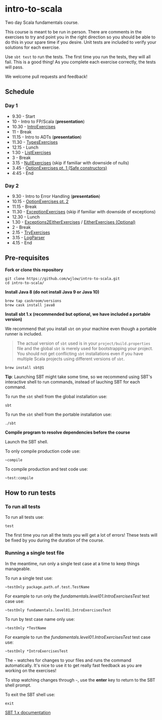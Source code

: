 # intro-to-scala

Two day Scala fundamentals course.

This course is meant to be run in person. There are comments in the exercises to try and point you in the right direction so you should be able to do this in your spare time if you desire. Unit tests are included to verify your solutions for each exercise.

Use `sbt test` to run the tests. The first time you run the tests, they will all fail. This is a good thing! As you complete each exercise correctly, the tests will pass.

We welcome pull requests and feedback!

## Schedule

### Day 1

* 9.30 - Start
* 10 - Intro to FP/Scala (__presentation__)
* 10.30 - [IntroExercises](src/main/scala/fundamentals/level01/IntroExercises.scala)
* 11 - Break
* 11.15 - Intro to ADTs (__presentation__)
* 11.30 - [TypesExercises](src/main/scala/fundamentals/level02/TypesExercises.scala)
* 12.15 - Lunch
* 1:30 - [ListExercises](src/main/scala/fundamentals/level02/ListExercises.scala)
* 3 - Break
* 3.15 - [NullExercises](src/main/scala/fundamentals/level03/NullExercises.scala) (skip if familiar with downside of nulls)
* 3.45 - [OptionExercises pt. 1 (Safe constructors)](src/main/scala/fundamentals/level03/OptionExercises1.scala)
* 4:45 - End

### Day 2

* 9.30 - Intro to Error Handling (__presentation__)
* 10.15 - [OptionExercises pt. 2](src/main/scala/fundamentals/level03/OptionExercises2.scala)
* 11.15 - Break
* 11.30 - [ExceptionExercises](src/main/scala/fundamentals/level03/ExceptionExercises.scala) (skip if familiar with downside of exceptions)
* 12.30 - Lunch
* 1.30 - [Exceptions2EitherExercises](src/main/scala/fundamentals/level03/Exceptions2EitherExercises.scala) / [EitherExercises (Optional)](src/main/scala/fundamentals/level03/EitherExercises.scala)
* 2 - Break
* 2.15 - [TryExercises](src/main/scala/fundamentals/level03/TryExercises.scala)
* 3.15 - [LogParser](src/main/scala/fundamentals/level04/LogParser.scala)
* 4.15 - End

## Pre-requisites

**Fork or clone this repository**

```
git clone https://github.com/wjlow/intro-to-scala.git
cd intro-to-scala/
```

**Install Java 8 (do not install Java 9 or Java 10)**

```
brew tap caskroom/versions
brew cask install java8
```

**Install sbt 1.x (recommended but optional, we have included a portable version)**

We recommend that you install `sbt` on your machine even though a portable runner is included.

> The actual version of `sbt` used is in your `project/build.properties` file and the global `sbt` is merely used for bootstrapping your project. You should not get conflicting `sbt` installations even if you have multiple Scala projects using different versions of `sbt`.

```
brew install sbt@1
```

__Tip__: Launching SBT might take some time, so we recommend using SBT's interactive shell to run commands, instead of lauching SBT for each command.

To run the `sbt` shell from the global installation use:

```
sbt
```

To run the `sbt` shell from the portable installation use:

```
./sbt
```

**Compile program to resolve dependencies before the course**

Launch the SBT shell.

To only compile production code use:

```
~compile
```

To compile production and test code use:

```
~test:compile
```

## How to run tests

### To run all tests

To run all tests use:

```
test
```

The first time you run all the tests you will get a lot of errors! These tests will be fixed by you during the duration of the course.

### Running a single test file

In the meantime, run only a single test case at a time to keep things manageable.

To run a single test use:

```
~testOnly package.path.of.test.TestName
```


For example to run only the _fundamentals.level01.IntroExercisesTest_ test case use:

```
~testOnly fundamentals.level01.IntroExercisesTest
```

To run by test case name only use:

```
~testOnly *TestName
```

For example to run the _fundamentals.level01.IntroExercisesTest_ test case use:

```
~testOnly *IntroExercisesTest
```


The `~` watches for changes to your files and runs the command automatically. It's nice to use it to get really fast feedback as you are working on the exercises!

To stop watching changes through `~`, use the __enter__ key to return to the SBT shell prompt.

To exit the SBT shell use:

```
exit
```

[SBT 1.x documentation](https://www.scala-sbt.org/1.x/docs/index.html)
